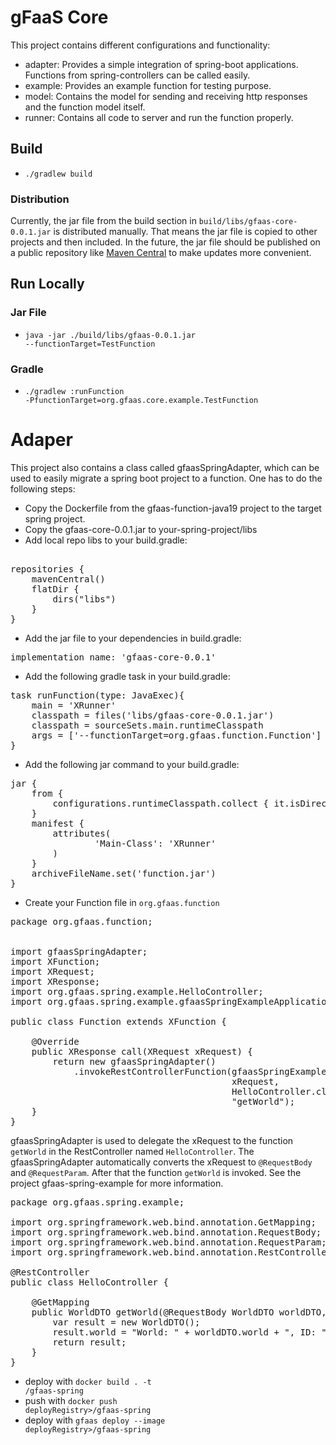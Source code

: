 # gFaaS Core

This project contains different configurations and functionality:
- adapter: Provides a simple integration of spring-boot applications. Functions from spring-controllers can be called easily.
- example: Provides an example function for testing purpose.
- model: Contains the model for sending and receiving http responses and the function model itself.
- runner: Contains all code to server and run the function properly.

## Build

- <code>./gradlew build</code>

### Distribution

Currently, the jar file from the build section in <code>build/libs/gfaas-core-0.0.1.jar</code> is distributed manually. That means the jar file is copied to other projects and then included. 
In the future, the jar file should be published on a public repository like [Maven Central](https://mvnrepository.com/repos/central) to make updates more convenient.

## Run Locally

### Jar File

- <code>java -jar ./build/libs/gfaas-0.0.1.jar --functionTarget=TestFunction</code>

### Gradle

- <code>./gradlew :runFunction -PfunctionTarget=org.gfaas.core.example.TestFunction</code>


# Adaper

This project also contains a class called gfaasSpringAdapter, which can be used to easily migrate a spring boot project to a function.
One has to do the following steps:

- Copy the Dockerfile from the gfaas-function-java19 project to the target spring project.
- Copy the gfaas-core-0.0.1.jar to your-spring-project/libs
- Add local repo libs to your build.gradle:
<pre>    
repositories {
    mavenCentral()
    flatDir {
        dirs("libs")
    }
}
</pre>
- Add the jar file to your dependencies in build.gradle:

<pre>
implementation name: 'gfaas-core-0.0.1'
</pre>

- Add the following gradle task in your build.gradle:
<pre>
task runFunction(type: JavaExec){
    main = 'XRunner'
    classpath = files('libs/gfaas-core-0.0.1.jar')
    classpath = sourceSets.main.runtimeClasspath
    args = ['--functionTarget=org.gfaas.function.Function']
}
</pre>

- Add the following jar command to your build.gradle:

<pre>
jar {
    from {
        configurations.runtimeClasspath.collect { it.isDirectory() ? it : zipTree(it) }
    }
    manifest {
        attributes(
                'Main-Class': 'XRunner'
        )
    }
    archiveFileName.set('function.jar')
}
</pre>

- Create your Function file in <code>org.gfaas.function</code> 
<pre>
package org.gfaas.function;


import gfaasSpringAdapter;
import XFunction;
import XRequest;
import XResponse;
import org.gfaas.spring.example.HelloController;
import org.gfaas.spring.example.gfaasSpringExampleApplication;

public class Function extends XFunction {

    @Override
    public XResponse call(XRequest xRequest) {
        return new gfaasSpringAdapter()
            .invokeRestControllerFunction(gfaasSpringExampleApplication.class,
                                          xRequest, 
                                          HelloController.class, 
                                          "getWorld");
    }
}
</pre>

gfaasSpringAdapter is used to delegate the xRequest to the function <code>getWorld</code> in the RestController named <code>HelloController</code>.
The gfaasSpringAdapter automatically converts the xRequest to <code>@RequestBody</code> and <code>@RequestParam</code>. After that the function <code>getWorld</code> is invoked.
See the project gfaas-spring-example for more information.
<pre>
package org.gfaas.spring.example;

import org.springframework.web.bind.annotation.GetMapping;
import org.springframework.web.bind.annotation.RequestBody;
import org.springframework.web.bind.annotation.RequestParam;
import org.springframework.web.bind.annotation.RestController;

@RestController
public class HelloController {

    @GetMapping
    public WorldDTO getWorld(@RequestBody WorldDTO worldDTO, @RequestParam String id){
        var result = new WorldDTO();
        result.world = "World: " + worldDTO.world + ", ID: " + id;
        return result;
    }
}
</pre>

- deploy with <code>docker build . -t <deployRegistry>/gfaas-spring</code>
- push with <code>docker push deployRegistry>/gfaas-spring</code>
- deploy with <code>gfaas deploy --image deployRegistry>/gfaas-spring <targetPlatformUniqueId></code>
